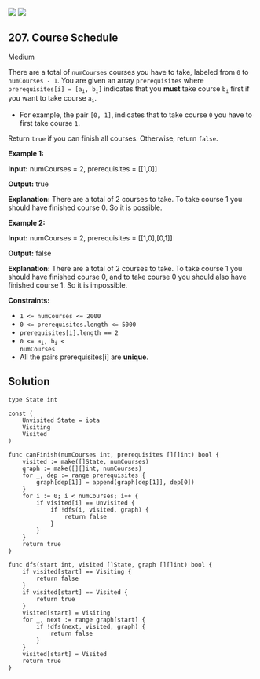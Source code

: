 [![](https://img.shields.io/github/stars/LeetCode-Top-Interview-150/LeetCode-Top-Interview-150?label=Stars&style=flat-square)](https://github.com/LeetCode-Top-Interview-150/LeetCode-Top-Interview-150)
[![](https://img.shields.io/github/forks/LeetCode-Top-Interview-150/LeetCode-Top-Interview-150?label=Fork%20me%20on%20GitHub%20&style=flat-square)](https://github.com/LeetCode-Top-Interview-150/LeetCode-Top-Interview-150/fork)

## 207\. Course Schedule

Medium

There are a total of `numCourses` courses you have to take, labeled from `0` to `numCourses - 1`. You are given an array `prerequisites` where <code>prerequisites[i] = [a<sub>i</sub>, b<sub>i</sub>]</code> indicates that you **must** take course <code>b<sub>i</sub></code> first if you want to take course <code>a<sub>i</sub></code>.

*   For example, the pair `[0, 1]`, indicates that to take course `0` you have to first take course `1`.

Return `true` if you can finish all courses. Otherwise, return `false`.

**Example 1:**

**Input:** numCourses = 2, prerequisites = \[\[1,0]]

**Output:** true

**Explanation:** There are a total of 2 courses to take. To take course 1 you should have finished course 0. So it is possible.

**Example 2:**

**Input:** numCourses = 2, prerequisites = \[\[1,0],[0,1]]

**Output:** false

**Explanation:** There are a total of 2 courses to take. To take course 1 you should have finished course 0, and to take course 0 you should also have finished course 1. So it is impossible.

**Constraints:**

*   `1 <= numCourses <= 2000`
*   `0 <= prerequisites.length <= 5000`
*   `prerequisites[i].length == 2`
*   <code>0 <= a<sub>i</sub>, b<sub>i</sub> < numCourses</code>
*   All the pairs prerequisites[i] are **unique**.

## Solution

```golang
type State int

const (
	Unvisited State = iota
	Visiting
	Visited
)

func canFinish(numCourses int, prerequisites [][]int) bool {
	visited := make([]State, numCourses)
	graph := make([][]int, numCourses)
	for _, dep := range prerequisites {
		graph[dep[1]] = append(graph[dep[1]], dep[0])
	}
	for i := 0; i < numCourses; i++ {
		if visited[i] == Unvisited {
			if !dfs(i, visited, graph) {
				return false
			}
		}
	}
	return true
}

func dfs(start int, visited []State, graph [][]int) bool {
	if visited[start] == Visiting {
		return false
	}
	if visited[start] == Visited {
		return true
	}
	visited[start] = Visiting
	for _, next := range graph[start] {
		if !dfs(next, visited, graph) {
			return false
		}
	}
	visited[start] = Visited
	return true
}
```